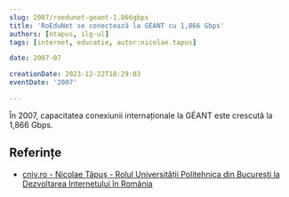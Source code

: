 ```yaml
---
slug: 2007/roedunet-geant-1.866gbps
title: 'RoEduNet se conectează la GÉANT cu 1,866 Gbps'
authors: [ntapus, ilg-ul]
tags: [internet, educatie, autor:nicolae.tapus]

date: 2007-07

creationDate: 2023-12-22T18:29:03
eventDate: '2007'

---
```


În 2007, capacitatea conexiunii internaționale la GÉANT este
crescută la 1,866 Gbps.

<!-- truncate -->

## Referințe

- [cniv.ro - Nicolae Tăpuș - Rolul Universității Politehnica din București la Dezvoltarea Internetului în România](https://cniv.ro/documents/26/CNIV_Volum_Aniversar_2023_-_Versiune_Online_DPxioQg.pdf)
